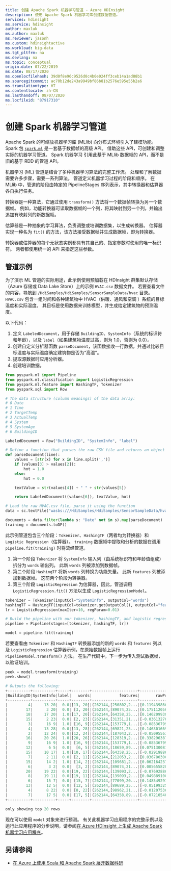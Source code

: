 ```yaml
---
title: 创建 Apache Spark 机器学习管道 - Azure HDInsight
description: 使用 Apache Spark 机器学习库创建数据管道。
services: hdinsight
ms.service: hdinsight
author: maxluk
ms.author: maxluk
ms.reviewer: jasonh
ms.custom: hdinsightactive
ms.workload: big-data
ms.tgt_pltfrm: na
ms.devlang: na
ms.topic: conceptual
origin.date: 07/22/2019
ms.date: 08/17/2020
ms.openlocfilehash: 39d0f8e96c9526d0c4b0e024ff3ceb14a1ad88b1
ms.sourcegitcommit: ac70b12de243a9949bf86b81b2576e595e55b2a6
ms.translationtype: HT
ms.contentlocale: zh-CN
ms.lasthandoff: 08/07/2020
ms.locfileid: "87917310"
---
```

# <a name="create-a-spark-machine-learning-pipeline"></a>创建 Spark 机器学习管道

Apache Spark 的可缩放机器学习库 (MLlib) 向分布式环境引入了建模功能。 Spark 包 [`spark.ml`](http://spark.apache.org/docs/latest/ml-pipeline.html) 是一套基于数据帧的高级 API。 借助这些 API，可创建和调整实际的机器学习管道。  Spark 机器学习  引用此基于 MLlib 数据帧的 API，而不是旧的基于 RDD 的管道 API。

机器学习 (ML) 管道是结合了多种机器学习算法的完整工作流。 处理和了解数据需要许多步骤，需要一系列算法。 管道定义机器学习过程的阶段和顺序。 在 MLlib 中，管道的阶段由特定的 PipelineStages 序列表示，其中转换器和估算器各自执行任务。

转换器是一种算法，它通过使用 `transform()` 方法将一个数据帧转换为另一个数据帧。 例如，功能转换器可读取数据帧的一个列，将其映射到另一个列，并输出追加有映射列的新数据帧。

估算器是一种抽象的学习算法，负责调整或培训数据集，以生成转换器。 估算器实现一种名为 `fit()` 的方法，该方法接受数据帧并生成数据帧，即为转换器。

转换器或估算器的每个无状态实例都具有其自己的、指定参数时使用的唯一标识符。 两者都使用统一的 API 来指定这些参数。

## <a name="pipeline-example"></a>管道示例

为了演示 ML 管道的实际用途，此示例使用预加载在 HDInsight 群集默认存储（Azure 存储或 Data Lake Store）上的示例 `HVAC.csv` 数据文件。 若要查看文件的内容，导航到 `/HdiSamples/HdiSamples/SensorSampleData/hvac` 目录。 `HVAC.csv` 包含一组时间和各种建筑物中 HVAC（供暖、通风和空调  ）系统的目标温度和实际温度。 其目标是使用数据来训练模型，并生成给定建筑物的预测温度。

以下代码：

1. 定义 `LabeledDocument`，用于存储 `BuildingID`、`SystemInfo`（系统的标识符和年龄），以及 `label`（如果建筑物温度过高，则为 1.0，否则为 0.0）。
2. 创建自定义分析器函数 `parseDocument`，该函数接收一行数据，并通过比较目标温度与实际温度确定建筑物是否为“高温”。
3. 提取源数据时应用分析器。
4. 创建培训数据。

```python
from pyspark.ml import Pipeline
from pyspark.ml.classification import LogisticRegression
from pyspark.ml.feature import HashingTF, Tokenizer
from pyspark.sql import Row

# The data structure (column meanings) of the data array:
# 0 Date
# 1 Time
# 2 TargetTemp
# 3 ActualTemp
# 4 System
# 5 SystemAge
# 6 BuildingID

LabeledDocument = Row("BuildingID", "SystemInfo", "label")

# Define a function that parses the raw CSV file and returns an object of type LabeledDocument
def parseDocument(line):
    values = [str(x) for x in line.split(',')]
    if (values[3] > values[2]):
        hot = 1.0
    else:
        hot = 0.0        

    textValue = str(values[4]) + " " + str(values[5])

    return LabeledDocument((values[6]), textValue, hot)

# Load the raw HVAC.csv file, parse it using the function
data = sc.textFile("wasbs:///HdiSamples/HdiSamples/SensorSampleData/hvac/HVAC.csv")

documents = data.filter(lambda s: "Date" not in s).map(parseDocument)
training = documents.toDF()
```

此示例管道包含三个阶段：`Tokenizer`、`HashingTF`（两者均为转换器）和 `Logistic Regression`（估算器）。  `training` 数据帧中提取和分析的数据在调用 `pipeline.fit(training)` 时将流经管道。

1. 第一个阶段 `Tokenizer` 将 `SystemInfo` 输入列（由系统标识符和年龄值组成）拆分为 `words` 输出列。 此新 `words` 列被添加到数据帧。 
2. 第二个阶段 `HashingTF` 将新 `words` 列转换为功能矢量。 此新 `features` 列被添加到数据帧。 这前两个阶段为转换器。 
3. 第三个阶段 `LogisticRegression` 为估算器，因此，管道调用 `LogisticRegression.fit()` 方法以生成 `LogisticRegressionModel`。 

```python
tokenizer = Tokenizer(inputCol="SystemInfo", outputCol="words")
hashingTF = HashingTF(inputCol=tokenizer.getOutputCol(), outputCol="features")
lr = LogisticRegression(maxIter=10, regParam=0.01)

# Build the pipeline with our tokenizer, hashingTF, and logistic regression stages
pipeline = Pipeline(stages=[tokenizer, hashingTF, lr])

model = pipeline.fit(training)
```

若要查看由 `Tokenizer` 和 `HashingTF` 转换器添加的新的 `words` 和 `features` 列以及 `LogisticRegression` 估算器示例，在原始数据帧上运行 `PipelineModel.transform()` 方法。 在生产代码中，下一步为传入测试数据帧，以验证培训。

```python
peek = model.transform(training)
peek.show()

# Outputs the following:
+----------+----------+-----+--------+--------------------+--------------------+--------------------+----------+
|BuildingID|SystemInfo|label|   words|            features|       rawPrediction|         probability|prediction|
+----------+----------+-----+--------+--------------------+--------------------+--------------------+----------+
|         4|     13 20|  0.0|[13, 20]|(262144,[250802,2...|[0.11943986671420...|[0.52982451901740...|       0.0|
|        17|      3 20|  0.0| [3, 20]|(262144,[89074,25...|[0.17511205617446...|[0.54366648775222...|       0.0|
|        18|     17 20|  1.0|[17, 20]|(262144,[64358,25...|[0.14620993833623...|[0.53648750722548...|       0.0|
|        15|      2 23|  0.0| [2, 23]|(262144,[31351,21...|[-0.0361327091023...|[0.49096780538523...|       1.0|
|         3|      16 9|  1.0| [16, 9]|(262144,[153779,1...|[-0.0853679939336...|[0.47867095324139...|       1.0|
|         4|     13 28|  0.0|[13, 28]|(262144,[69821,25...|[0.14630166986618...|[0.53651031790592...|       0.0|
|         2|     12 24|  0.0|[12, 24]|(262144,[187043,2...|[-0.0509556393066...|[0.48726384581522...|       1.0|
|        16|     20 26|  1.0|[20, 26]|(262144,[128319,2...|[0.33829638728900...|[0.58377663577684...|       0.0|
|         9|      16 9|  1.0| [16, 9]|(262144,[153779,1...|[-0.0853679939336...|[0.47867095324139...|       1.0|
|        12|       6 5|  0.0|  [6, 5]|(262144,[18659,89...|[0.07513008136562...|[0.51877369045183...|       0.0|
|        15|     10 17|  1.0|[10, 17]|(262144,[64358,25...|[-0.0291988646553...|[0.49270080242078...|       1.0|
|         7|      2 11|  0.0| [2, 11]|(262144,[212053,2...|[0.03678030020834...|[0.50919403860812...|       0.0|
|        15|      14 2|  1.0| [14, 2]|(262144,[109681,2...|[0.06216423725633...|[0.51553605651806...|       0.0|
|         6|       3 2|  0.0|  [3, 2]|(262144,[89074,21...|[0.00565582077537...|[0.50141395142468...|       0.0|
|        20|     19 22|  0.0|[19, 22]|(262144,[139093,2...|[-0.0769288695989...|[0.48077726176073...|       1.0|
|         8|     19 11|  0.0|[19, 11]|(262144,[139093,2...|[0.04988910033929...|[0.51246968885151...|       0.0|
|         6|      15 7|  0.0| [15, 7]|(262144,[77099,20...|[0.14854929135994...|[0.53706918109610...|       0.0|
|        13|      12 5|  0.0| [12, 5]|(262144,[89689,25...|[-0.0519932532562...|[0.48700461408785...|       1.0|
|         4|      8 22|  0.0| [8, 22]|(262144,[98962,21...|[-0.0120753606650...|[0.49698119651572...|       1.0|
|         7|      17 5|  0.0| [17, 5]|(262144,[64358,89...|[-0.0721054054871...|[0.48198145477106...|       1.0|
+----------+----------+-----+--------+--------------------+--------------------+--------------------+----------+

only showing top 20 rows
```

现在可以使用 `model` 对象来进行预测。 有关此机器学习应用程序的完整示例以及运行此应用程序的分步说明，请参阅[在 Azure HDInsight 上生成 Apache Spark 机器学习应用程序](apache-spark-ipython-notebook-machine-learning.md)。

## <a name="see-also"></a>另请参阅

* [在 Azure 上使用 Scala 和 Apache Spark 展开数据科研](../../machine-learning/team-data-science-process/scala-walkthrough.md)
